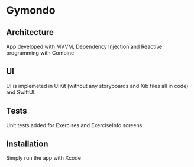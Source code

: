 # Gymondo

## Architecture
App developed with MVVM, Dependency Injection and Reactive programming with Combine

## UI
UI is implemeted in UIKit (without any storyboards and Xib files all in code) and SwiftUI.

## Tests
Unit tests added for Exercises and ExerciseInfo screens.

## Installation
Simply run the app with Xcode
